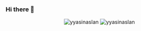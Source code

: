 ### Hi there 👋

<!--
**yyasinaslan/yyasinaslan** is a ✨ _special_ ✨ repository because its `README.md` (this file) appears on your GitHub profile.

Here are some ideas to get you started:

- 🔭 I’m currently working on ...
- 🌱 I’m currently learning ...
- 👯 I’m looking to collaborate on ...
- 🤔 I’m looking for help with ...
- 💬 Ask me about ...
- 📫 How to reach me: ...
- 😄 Pronouns: ...
- ⚡ Fun fact: ...
-->


<p align="center">
<img src="https://github-readme-stats.vercel.app/api?username=yyasinaslan&show_icons=true&theme=great-gatsby&count_private=true" alt="yyasinaslan" />
<img src="https://github-readme-stats.vercel.app/api/top-langs?username=yyasinaslan&show_icons=true&theme=great-gatsby&count_private=true" alt="yyasinaslan" />
</p>
